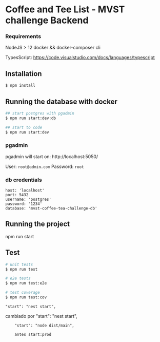 # Coffee and Tee List - MVST challenge Backend

### Requirements

NodeJS > 12
docker && docker-composer cli

TypesScript: https://code.visualstudio.com/docs/languages/typescript

## Installation

```bash
$ npm install
```

## Running the database with docker

```bash
## start postgres with pgadmin
$ npm run start:dev:db

## start to code
$ npm run start:dev
```

### pgadmin

pgadmin will start on: http://localhost:5050/

User: `root@admin.com`
Password: `root`

### db credentials

```
host: 'localhost'
port: 5432
username: 'postgres'
password: '1234'
database: 'mvst-coffee-tea-challenge-db'
```

## Running the project

npm run start

## Test

```bash
# unit tests
$ npm run test

# e2e tests
$ npm run test:e2e

# test coverage
$ npm run test:cov
```

    "start": "nest start",

cambiado
por
"start": "nest start",

        "start": "node dist/main",

        antes start:prod
